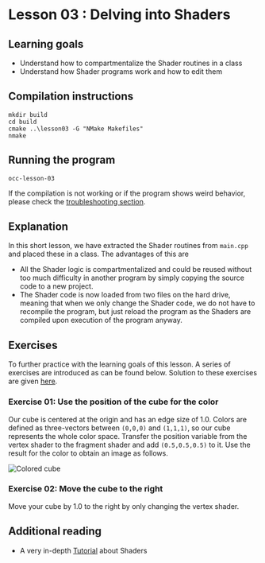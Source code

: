 # Lesson 03 : Delving into Shaders

## Learning goals
* Understand how to compartmentalize the Shader routines in a class
* Understand how Shader programs work and how to edit them

## Compilation instructions
```
mkdir build
cd build
cmake ..\lesson03 -G "NMake Makefiles"
nmake
```

## Running the program
```
occ-lesson-03
```

If the compilation is not working or if the program shows weird behavior, please check the [troubleshooting section](../README.md#troubleshooting).

## Explanation
In this short lesson, we have extracted the Shader routines from `main.cpp` and placed these in a class. The advantages of this are

* All the Shader logic is compartmentalized and could be reused without too much difficulty in another program by simply copying the source code to a new project.
* The Shader code is now loaded from two files on the hard drive, meaning that when we only change the Shader code, we do not have to recompile the program, but just reload the program as the Shaders are compiled upon execution of the program anyway.

## Exercises

To further practice with the learning goals of this lesson. A series of exercises are introduced as can be found below. Solution to these exercises are given [here](solutions.md).

### Exercise 01: Use the position of the cube for the color
Our cube is centered at the origin and has an edge size of 1.0. Colors are defined as three-vectors between `(0,0,0)` and `(1,1,1)`, so our cube represents the whole color space. Transfer the position variable from the vertex shader to the fragment shader and add `(0.5,0.5,0.5)` to it. Use the result for the color to obtain an image as follows.

![Colored cube](images/position_colored_cube.jpg "Lesson 03 - Colored cube")

### Exercise 02: Move the cube to the right
Move your cube by 1.0 to the right by only changing the vertex shader.

## Additional reading
* A very in-depth [Tutorial](https://learnopengl.com/Getting-started/Shaders) about Shaders
